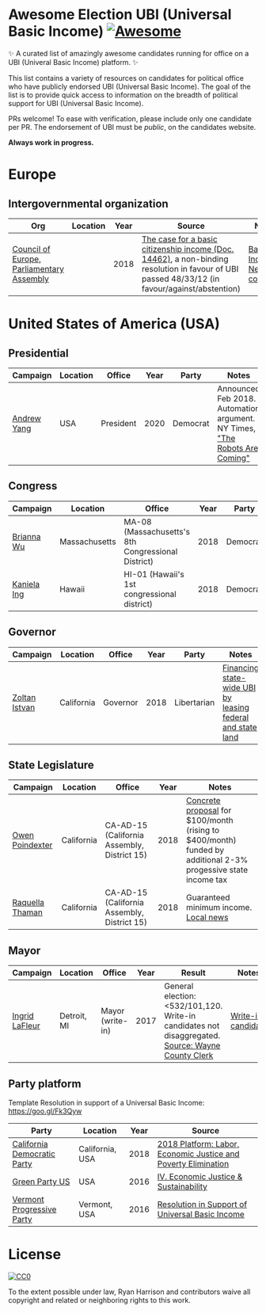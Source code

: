 # Awesome Election UBI (Universal Basic Income) [![Awesome](https://cdn.rawgit.com/sindresorhus/awesome/d7305f38d29fed78fa85652e3a63e154dd8e8829/media/badge.svg)](https://github.com/sindresorhus/awesome)

:sparkles: A curated list of amazingly awesome candidates running for office on a UBI (Univeral Basic Income) platform. :sparkles:

This list contains a variety of resources on candidates for political office who have publicly endorsed UBI (Universal Basic Income). The goal of the list is to provide quick access to information on the breadth of political support for UBI (Universal Basic Income). 

PRs welcome! To ease with verification, please include only one candidate per PR. The endorsement of UBI must be *public*, on the candidates website.

**Always work in progress.**

# Europe
## Intergovernmental organization

| Org | Location | Year | Source | Notes 
| --- | --- | --- | --- | --- |
[Council of Europe, Parliamentary Assembly](assembly.coe.int/) | | 2018 | [The case for a basic citizenship income (Doc. 14462)](http://assembly.coe.int/nw/xml/Votes/DB-VotesResults-EN.asp?VoteID=36977&DocID=16468&MemberID=), a non-binding resolution in favour of UBI passed 48/33/12 (in favour/against/abstention) | [Basic Income News coverage](http://basicincome.org/news/2018/02/europe-council-europe-adopts-resolution-basic-income/) |

# United States of America (USA)
## Presidential

| Campaign | Location | Office | Year | Party | Notes
| --- | --- | --- | --- | --- | --- |
[Andrew Yang](https://www.yang2020.com/what-is-ubi/) | USA | President | 2020 | Democrat | Announced Feb 2018. Automation argument. NY Times, ["The Robots Are Coming"](https://www.nytimes.com/2018/02/10/technology/his-2020-campaign-message-the-robots-are-coming.html)

## Congress
| Campaign | Location | Office | Year | Party | Notes
| --- | --- | --- | --- | --- | --- |
[Brianna Wu](https://www.briannawu2018.com/universal_basic_income) | Massachusetts | MA-08 (Massachusetts's 8th Congressional District) | 2018 | Democrat |
[Kaniela Ing](http://www.kanielaing.com/bold-vision) | Hawaii | HI-01 (Hawaii's 1st congressional district) | 2018 | Democrat |

## Governor
| Campaign | Location | Office | Year | Party | Notes
| --- | --- | --- | --- | --- | --- |
[Zoltan Istvan](http://www.zoltanistvan.com/Platform.html) | California | Governor | 2018 | Libertarian| [Financing state-wide UBI by leasing federal and state land](https://techcrunch.com/2017/04/10/is-monetizing-federal-land-the-way-to-pay-for-basic-income/)

## State Legislature
| Campaign | Location | Office | Year | Notes
| --- | --- | --- | --- | --- |
[Owen Poindexter](https://www.owenpoindexter.com) | California | CA-AD-15 (California Assembly, District 15) | 2018 | [Concrete proposal](https://www.owenpoindexter.com/basic-income-deep-dive/) for $100/month (rising to $400/month) funded by additional 2-3% progessive state income tax |
[Raquella Thaman](https://www.raquellathaman.com) | California | CA-AD-15 (California Assembly, District 15) | 2018 | Guaranteed minimum income. [Local news](http://www.dailycal.org/2018/03/01/three-more-candidates-enter-race-for-ca-state-assembly-district-15-seat/)

## Mayor
| Campaign | Location | Office | Year | Result | Notes |
| --- | --- | --- | --- | --- | --- |
[Ingrid LaFleur](http://ingridlafleur.com/new-page-1/) | Detroit, MI | Mayor (write-in) | 2017 | General election: <532/101,120. Write-in candidates not disaggregated. [Source: Wayne County Clerk](https://www.waynecounty.com/documents/clerk/dmy_1117.pdf) | [Write-in candidate](https://www.metrotimes.com/news-hits/archives/2017/05/03/ingrid-lafleur-will-not-appear-on-detroit-mayoral-primary-ballot-is-running-as-write-in) |

## Party platform
Template Resolution in support of a Universal Basic Income: https://goo.gl/Fk3Qyw

| Party | Location | Year | Source |
| --- | --- | --- | --- |
[California Democratic Party](https://www.cadem.org) | California, USA | 2018 | [2018 Platform: Labor, Economic Justice and Poverty Elimination](https://www.cadem.org/our-california/platform/2018-platform-labor-economic-justice-and-poverty-elimination)
[Green Party US](http://www.gp.org/) | USA | 2016 | [IV. Economic Justice & Sustainability](http://www.gp.org/economic_justice_and_sustainability_2016) |
[Vermont Progressive Party](www.progressiveparty.org) | Vermont, USA | 2016 | [Resolution in Support of Universal Basic Income](www.progressiveparty.org/2016/02/draft-universal-basic-income-renewable-energy-31316/)

# License

[![CC0](http://mirrors.creativecommons.org/presskit/buttons/88x31/svg/cc-zero.svg)](https://creativecommons.org/publicdomain/zero/1.0/)

To the extent possible under law, Ryan Harrison and contributors waive all copyright and related or neighboring rights to this work.
